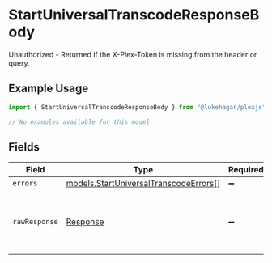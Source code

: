 # StartUniversalTranscodeResponseBody

Unauthorized - Returned if the X-Plex-Token is missing from the header or query.

## Example Usage

```typescript
import { StartUniversalTranscodeResponseBody } from "@lukehagar/plexjs";

// No examples available for this model
```

## Fields

| Field                                                                                | Type                                                                                 | Required                                                                             | Description                                                                          |
| ------------------------------------------------------------------------------------ | ------------------------------------------------------------------------------------ | ------------------------------------------------------------------------------------ | ------------------------------------------------------------------------------------ |
| `errors`                                                                             | [models.StartUniversalTranscodeErrors](../models/startuniversaltranscodeerrors.md)[] | :heavy_minus_sign:                                                                   | N/A                                                                                  |
| `rawResponse`                                                                        | [Response](https://developer.mozilla.org/en-US/docs/Web/API/Response)                | :heavy_minus_sign:                                                                   | Raw HTTP response; suitable for custom response parsing                              |